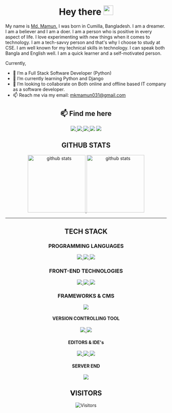 <h1 align="center"> Hey there <img src="https://media.giphy.com/media/hvRJCLFzcasrR4ia7z/giphy.gif" width="30px" height="30px">  </h1>

My name is <a href="https://www.facebook.com/mkmamun111/">Md. Mamun.</a> I was born in Cumilla, Bangladesh. I am a dreamer. I am a believer and I am a doer. I am a person who is positive in every aspect of life. I love experimenting with new things when it comes to technology. I am a tech-savvy person and that's why I choose to study at CSE. I am well known for my technical skills in technology. I can speak both Bangla and English well. I am a quick learner and a self-motivated person.

Currently,
- 👀 I’m a Full Stack Software Developer (Python)
- 🌱 I’m currently learning Python and Django
- 💞️ I’m looking to collaborate on Both online and offline based IT company as a software developer.
- 📫 Reach me via my email: mkmamun031@gmail.com

<h2 align="center">📫 Find me here</h2>
<p align="center">
    <a title="Facebook" href="https://www.facebook.com/mkmamun111/">
        <img src="https://img.shields.io/badge/-Md.%20Mamun-%233b5998?style=flat-square&logo=Facebook&logoColor=ffffff" />
    </a>
    <a title="LinkedIn" href="https://www.linkedin.com/in/mdmamun99/">
        <img src="https://img.shields.io/badge/-Md.%20Mamun-%233b5998?style=flat-square&logo=linkedin&logoColor=ffffff" />
    </a>
    <a title="Instagram" href="https://www.instagram.com/mamun_khan87/">
        <img src="https://img.shields.io/badge/-Md.%20Mamun-%233b5998?style=flat-square&logo=instagram&logoColor=ffffff" />
    </a>
    <a title="Twitter"https://twitter.com/MdMamun3523">
        <img src="https://img.shields.io/badge/-Md.%20Mamun-%233b5998?style=flat-square&logo=twitter&logoColor=ffffff" />
    </a>
    <a title="Github" href="https://github.com/MamunKhan71">
        <img src="https://img.shields.io/badge/-Md.%20Mamun-%233b5998?style=flat-square&logo=github&logoColor=ffffff" />
    </a>
</p>

<h2 align="center"> GITHUB STATS </h2>
<div align="center">
    <a href="https://github.com/Robiussani152" >
        <img height="180em" title="github stats" src="https://github-readme-stats.vercel.app/api?username=MamunKhan71&show_icons=true&theme=tokyonight&include_all_commits=true&count_private=true">
        <img height="180em" title="github stats" src="https://github-readme-stats.vercel.app/api/top-langs/?username=MamunKhan71&layout=compact&langs_count=7&theme=tokyonight">
    </a>
</div>
<hr/>
<h2 align="center"> TECH STACK </h2>

<h3 align="center"> PROGRAMMING LANGUAGES </h3>
<p align="center">
  <a title="Python" href="https://python.org/">
    <img src="https://img.shields.io/badge/python-%23777BB4.svg?&style=flat-square&logo=python&logoColor=white"/>
  </a>
  <a title="C" href="https://devdocs.io/c/">
    <img src="https://img.shields.io/badge/C%20Programming-%23777BB4.svg?&style=flat-square&logo=c-programming&logoColor=white"/>
  </a>                                                                                                               
  <a title="Java" href="https://docs.oracle.com/en/java/">
    <img src="https://img.shields.io/badge/Java-%23777BB4.svg?&style=flat-square&logo=javadoc&logoColor=white"/>
  </a>
</p>

<h3 align="center"> FRONT-END TECHNOLOGIES </h3>
<p align="center">

<a title="HTML5" href="https://www.w3schools.com/html/default.asp">
  <img src="https://img.shields.io/badge/HTML5%20-%23E34F26.svg?&style=flat-square&logo=html5&logoColor=white"/>
</a>
<a title="CSS3" href="https://www.w3schools.com/css/default.asp">
    <img src="https://img.shields.io/badge/CSS3%20-%231572B6.svg?&style=flat-square&logo=css3&logoColor=white"/>
</a>
<a title="JavaScript" href="https://www.javascript.com/">
    <img src="https://img.shields.io/badge/JavaScript%20-%23323330.svg?&style=flat-square&logo=javascript&logoColor=%23F7DF1E"/>
</a>
</p>

<h3 align="center"> FRAMEWORKS & CMS </h3>
<p align="center">

<a title="Flask" href="https://flask.palletsprojects.com/en/2.2.x/">
  <img src="https://img.shields.io/badge/Flask-%23777BB4.svg?&style=flat-square&logo=Flask&logoColor=white"/>
</a>
</p>

<h4 align="center"> VERSION CONTROLLING TOOL </h4>
<p align="center">
  <a title="Git" href="https://git-scm.com/">
    <img src="https://img.shields.io/badge/Git%20-%23eb4d29.svg?&style=flat-square&logo=git&logoColor=white"/>
  </a>
  <a title="Github" href="http://github.com/">
    <img src="https://img.shields.io/badge/Github%20-%23F05033.svg?&style=flat-square&logo=github&logoColor=white"/>
  </a>
</p>

<h4 align="center"> EDITORS & <span title="Intergrated Development Environment">IDE</span>'s </h4>

<p align="center">
  <a title="Pycharm Professional" href="https://www.jetbrains.com/pycharm/buy/">
    <img src="https://img.shields.io/badge/-pycharm-%23007ACC?style=flat-square&logo=pycharm&logoColor=white" />
  </a>
  <a title="VsCode" href="https://code.visualstudio.com/">
    <img src="https://img.shields.io/badge/-VSCode-%23007ACC?style=flat-square&logo=visual-studio-code&logoColor=white" />
  </a>
  <a title="Sublime Text" href="https://www.sublimetext.com/3">
    <img src="https://img.shields.io/badge/-sublime%20text-%23fa9931?style=flat-square&logo=sublime-text&logoColor=white" />
  </a>
</p>

<h4 align="center"> SERVER END </h4>

<p align="center">
  <a title="Xampp" href="https://www.apachefriends.org/">
    <img src="https://img.shields.io/badge/-Xampp-%23007ACC?style=flat-square&logo=xampp&logoColor=white"/>
  </a>
</p>
<h2 align="center"> 𝗩ISITORS </h2>
<p align="center">
    <img title="Visitors" src="https://visitor-badge.glitch.me/badge?page_id=MamunKhan71" />
</p>

